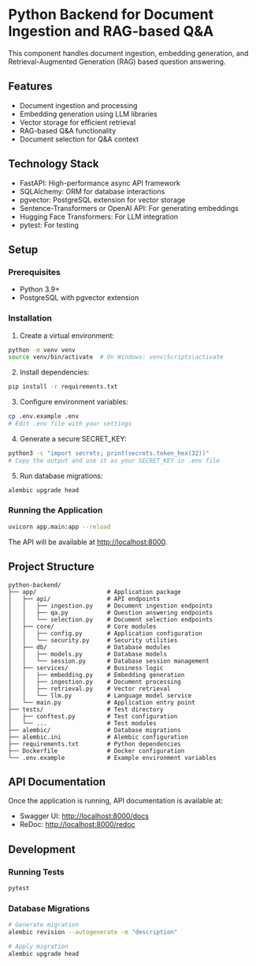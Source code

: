 # Python Backend for Document Ingestion and RAG-based Q&A

This component handles document ingestion, embedding generation, and Retrieval-Augmented Generation (RAG) based question answering.

## Features

- Document ingestion and processing
- Embedding generation using LLM libraries
- Vector storage for efficient retrieval
- RAG-based Q&A functionality
- Document selection for Q&A context

## Technology Stack

- FastAPI: High-performance async API framework
- SQLAlchemy: ORM for database interactions
- pgvector: PostgreSQL extension for vector storage
- Sentence-Transformers or OpenAI API: For generating embeddings
- Hugging Face Transformers: For LLM integration
- pytest: For testing

## Setup

### Prerequisites

- Python 3.9+
- PostgreSQL with pgvector extension

### Installation

1. Create a virtual environment:

```bash
python -m venv venv
source venv/bin/activate  # On Windows: venv\Scripts\activate
```

2. Install dependencies:

```bash
pip install -r requirements.txt
```

3. Configure environment variables:

```bash
cp .env.example .env
# Edit .env file with your settings
```

4. Generate a secure SECRET_KEY:

```bash
python3 -c "import secrets; print(secrets.token_hex(32))"
# Copy the output and use it as your SECRET_KEY in .env file
```

5. Run database migrations:

```bash
alembic upgrade head
```

### Running the Application

```bash
uvicorn app.main:app --reload
```

The API will be available at <http://localhost:8000>.

## Project Structure

```
python-backend/
├── app/                    # Application package
│   ├── api/                # API endpoints
│   │   ├── ingestion.py    # Document ingestion endpoints
│   │   ├── qa.py           # Question answering endpoints
│   │   └── selection.py    # Document selection endpoints
│   ├── core/               # Core modules
│   │   ├── config.py       # Application configuration
│   │   └── security.py     # Security utilities
│   ├── db/                 # Database modules
│   │   ├── models.py       # Database models
│   │   └── session.py      # Database session management
│   ├── services/           # Business logic
│   │   ├── embedding.py    # Embedding generation
│   │   ├── ingestion.py    # Document processing
│   │   ├── retrieval.py    # Vector retrieval
│   │   └── llm.py          # Language model service
│   └── main.py             # Application entry point
├── tests/                  # Test directory
│   ├── conftest.py         # Test configuration
│   └── ...                 # Test modules
├── alembic/                # Database migrations
├── alembic.ini             # Alembic configuration
├── requirements.txt        # Python dependencies
├── Dockerfile              # Docker configuration
└── .env.example            # Example environment variables
```

## API Documentation

Once the application is running, API documentation is available at:

- Swagger UI: <http://localhost:8000/docs>
- ReDoc: <http://localhost:8000/redoc>

## Development

### Running Tests

```bash
pytest
```

### Database Migrations

```bash
# Generate migration
alembic revision --autogenerate -m "description"

# Apply migration
alembic upgrade head
```
